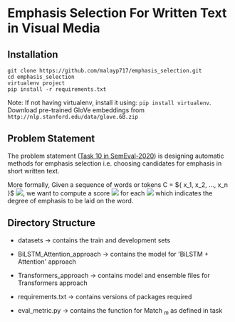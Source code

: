 # Emphasis Selection For Written Text in Visual Media

## Installation
```
git clone https://github.com/malayp717/emphasis_selection.git
cd emphasis_selection
virtualenv project
pip install -r requirements.txt
```

Note: If not having virtualenv, install it using: `pip install virtualenv`.
Download pre-trained GloVe embeddings from `http://nlp.stanford.edu/data/glove.6B.zip`

## Problem Statement
The problem statement ([Task 10 in SemEval-2020](https://competitions.codalab.org/competitions/20815)) is designing automatic methods for emphasis selection i.e. choosing candidates for emphasis in short written text.

More formally,
Given a sequence of words or tokens C = ${ x_1, x_2, ..., x_n \}$ <img src="https://render.githubusercontent.com/render/math?math=\{ x_1, x_2, ..., x_n \}">, we want to compute a score <img src="https://render.githubusercontent.com/render/math?math=S_i"> for each <img src="https://render.githubusercontent.com/render/math?math=x_i"> which indicates the degree of emphasis to be laid on the word.

## Directory Structure
- datasets $\rightarrow$ contains the train and development sets

- BiLSTM_Attention_approach $\rightarrow$ contains the model for 'BiLSTM + Attention' approach

- Transformers_approach $\rightarrow$ contains model and ensemble files for Transformers approach

- requirements.txt $\rightarrow$ contains versions of packages required

- eval_metric.py $\rightarrow$ contains the function for Match $_{m}$ as defined in task
